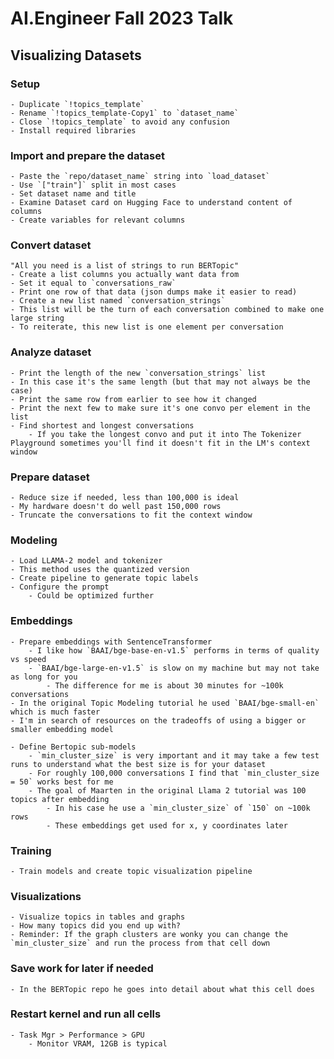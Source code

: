 # AI.Engineer Fall 2023 Talk
## Visualizing Datasets

### Setup
	- Duplicate `!topics_template`
	- Rename `!topics_template-Copy1` to `dataset_name`
	- Close `!topics_template` to avoid any confusion
	- Install required libraries

### Import and prepare the dataset
	- Paste the `repo/dataset_name` string into `load_dataset`
	- Use `["train"]` split in most cases
	- Set dataset name and title
	- Examine Dataset card on Hugging Face to understand content of columns
	- Create variables for relevant columns

### Convert dataset
	"All you need is a list of strings to run BERTopic"
	- Create a list columns you actually want data from
	- Set it equal to `conversations_raw`
	- Print one row of that data (json dumps make it easier to read)
	- Create a new list named `conversation_strings`
	- This list will be the turn of each conversation combined to make one large string
	- To reiterate, this new list is one element per conversation

### Analyze dataset
	- Print the length of the new `conversation_strings` list
	- In this case it's the same length (but that may not always be the case)
	- Print the same row from earlier to see how it changed
	- Print the next few to make sure it's one convo per element in the list
	- Find shortest and longest conversations
		- If you take the longest convo and put it into The Tokenizer Playground sometimes you'll find it doesn't fit in the LM's context window

### Prepare dataset
	- Reduce size if needed, less than 100,000 is ideal
	- My hardware doesn't do well past 150,000 rows
	- Truncate the conversations to fit the context window

### Modeling
	- Load LLAMA-2 model and tokenizer
	- This method uses the quantized version
	- Create pipeline to generate topic labels
	- Configure the prompt
		- Could be optimized further

### Embeddings
	- Prepare embeddings with SentenceTransformer
		- I like how `BAAI/bge-base-en-v1.5` performs in terms of quality vs speed
		- `BAAI/bge-large-en-v1.5` is slow on my machine but may not take as long for you
			- The difference for me is about 30 minutes for ~100k conversations
	- In the original Topic Modeling tutorial he used `BAAI/bge-small-en` which is much faster
	- I'm in search of resources on the tradeoffs of using a bigger or smaller embedding model

	- Define Bertopic sub-models
		- `min_cluster_size` is very important and it may take a few test runs to understand what the best size is for your dataset
		- For roughly 100,000 conversations I find that `min_cluster_size = 50` works best for me
		- The goal of Maarten in the original Llama 2 tutorial was 100 topics after embedding
			- In his case he use a `min_cluster_size` of `150` on ~100k rows
			- These embeddings get used for x, y coordinates later

### Training
	- Train models and create topic visualization pipeline

### Visualizations
	- Visualize topics in tables and graphs
	- How many topics did you end up with?
	- Reminder: If the graph clusters are wonky you can change the `min_cluster_size` and run the process from that cell down

### Save work for later if needed
	- In the BERTopic repo he goes into detail about what this cell does

### Restart kernel and run all cells
	- Task Mgr > Performance > GPU
		- Monitor VRAM, 12GB is typical